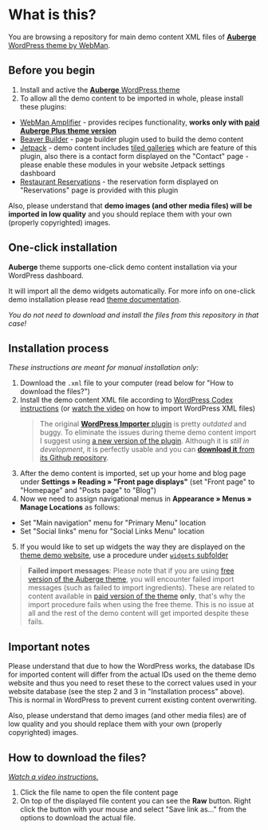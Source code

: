 # What is this?

You are browsing a repository for main demo content XML files of [**Auberge** WordPress theme by WebMan](http://www.webmandesign.eu/auberge-wordpress-theme/).


## Before you begin

1. Install and active the [**Auberge** WordPress theme](http://www.webmandesign.eu/auberge-wordpress-theme/)
2. To allow all the demo content to be imported in whole, please install these plugins:
  * [WebMan Amplifier](https://wordpress.org/plugins/webman-amplifier/) - provides recipes functionality, **works only with [paid **Auberge Plus** theme version](https://www.webmandesign.eu/auberge-wordpress-theme/#donate)**
  * [Beaver Builder](https://wordpress.org/plugins/beaver-builder-lite-version/) - page builder plugin used to build the demo content
  * [Jetpack](https://wordpress.org/plugins/jetpack/) - demo content includes [tiled galleries](https://jetpack.me/support/tiled-galleries/) which are feature of this plugin, also there is a contact form displayed on the "Contact" page - please enable these modules in your website Jetpack settings dashboard
  * [Restaurant Reservations](https://wordpress.org/plugins/restaurant-reservations/) - the reservation form displayed on "Reservations" page is provided with this plugin

Also, please understand that **demo images (and other media files) will be imported in low quality** and you should replace them with your own (properly copyrighted) images.


## One-click installation

**Auberge** theme supports one-click demo content installation via your WordPress dashboard.

It will import all the demo widgets automatically. For more info on one-click demo installation please read [theme documentation](https://www.webmandesign.eu/manual/auberge/#demo-content).

*You do not need to download and install the files from this repository in that case!*


## Installation process

*These instructions are meant for manual installation only:*

1. Download the `.xml` file to your computer (read below for "How to download the files?")
2. Install the demo content XML file according to [WordPress Codex instructions](http://codex.wordpress.org/Importing_Content#WordPress) (or [watch the video](https://webdesign.tutsplus.com/courses/a-beginners-guide-to-using-wordpress/lessons/wordpress-tools) on how to import WordPress XML files)
	> The original [**WordPress Importer** plugin](https://wordpress.org/plugins/wordpress-importer/) is pretty *outdated* and buggy. To eliminate the issues during theme demo content import I suggest using [a new version of the plugin](https://github.com/humanmade/WordPress-Importer). Although it is *still in development*, it is perfectly usable and you can [**download it** from its Github repository](https://github.com/humanmade/WordPress-Importer#how-do-i-use-it).
3. After the demo content is imported, set up your home and blog page under **Settings &raquo; Reading &raquo; "Front page displays"** (set "Front page" to "Homepage" and "Posts page" to "Blog")
4. Now we need to assign navigational menus in **Appearance &raquo; Menus &raquo; Manage Locations** as follows:
  * Set "Main navigation" menu for "Primary Menu" location
  * Set "Social links" menu for "Social Links Menu" location
5. If you would like to set up widgets the way they are displayed on the [theme demo website](http://themedemos.webmandesign.eu/auberge/), use a procedure under [`widgets` subfolder](https://github.com/webmandesign/demo-content/tree/master/auberge/widgets)

> **Failed import messages**: Please note that if you are using [free version of the Auberge theme](http://wordpress.org/themes/auberge), you will encounter failed import messages (such as failed to import ingredients). These are related to content available in [paid version of the theme](https://www.webmandesign.eu/auberge-wordpress-theme/#donate) **only**, that's why the import procedure fails when using the free theme. This is no issue at all and the rest of the demo content will get imported despite these fails.


## Important notes

Please understand that due to how the WordPress works, the database IDs for imported content will differ from the actual IDs used on the theme demo website and thus you need to reset these to the correct values used in your website database (see the step 2 and 3 in "Installation process" above). This is normal in WordPress to prevent current existing content overwriting.

Also, please understand that demo images (and other media files) are of low quality and you should replace them with your own (properly copyrighted) images.


## How to download the files?

*[Watch a video instructions.](https://vimeo.com/170576209)*

1. Click the file name to open the file content page
2. On top of the displayed file content you can see the **Raw** button. Right click the button with your mouse and select "Save link as..." from the options to download the actual file.
